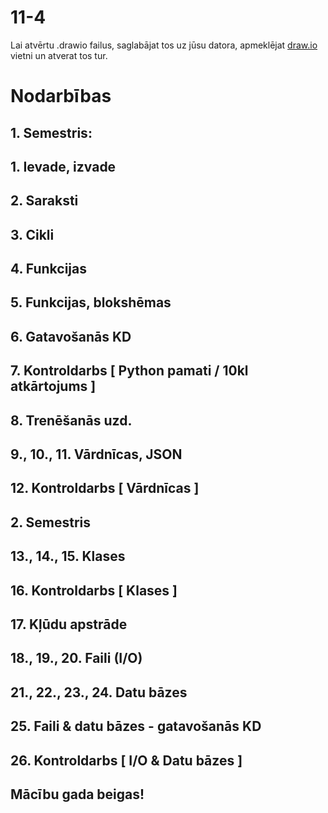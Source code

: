 11-4
===

Lai atvērtu .drawio failus, saglabājat tos uz jūsu datora, apmeklējat [draw.io](https://app.diagrams.net/) vietni un atverat tos tur.

# Nodarbības
## 1. Semestris: 
## 1. Ievade, izvade
## 2. Saraksti
## 3. Cikli
## 4. Funkcijas
## 5. Funkcijas, blokshēmas
## 6. Gatavošanās KD
## 7. Kontroldarbs [ Python pamati / 10kl atkārtojums ]
## 8. Trenēšanās uzd.
## 9., 10., 11. Vārdnīcas, JSON
## 12. Kontroldarbs [ Vārdnīcas ]
## 2. Semestris
## 13., 14., 15. Klases
## 16. Kontroldarbs [ Klases ]
## 17. Kļūdu apstrāde
## 18., 19., 20. Faili (I/O)
## 21., 22., 23., 24. Datu bāzes
## 25. Faili & datu bāzes - gatavošanās KD
## 26. Kontroldarbs [ I/O & Datu bāzes ]

## Mācību gada beigas!